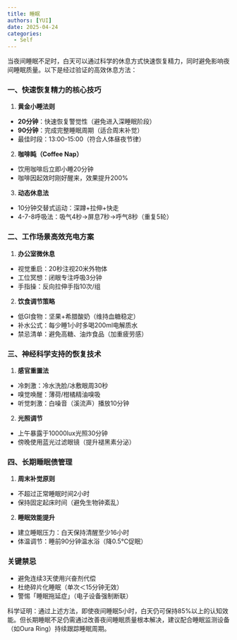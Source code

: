 ```yaml
---
title: 睡眠
authors: [YUI]
date: 2025-04-24
categories:
  - Self
---
```



当夜间睡眠不足时，白天可以通过科学的休息方式快速恢复精力，同时避免影响夜间睡眠质量。以下是经过验证的高效休息方法：



### 一、快速恢复精力的核心技巧

1. **黄金小睡法则**

- **20分钟**：快速恢复警觉性（避免进入深睡眠阶段）
- **90分钟**：完成完整睡眠周期（适合周末补觉）
- 最佳时段：13:00-15:00（符合人体昼夜节律）



2. **咖啡盹（Coffee Nap）**

- 饮用咖啡后立即小睡20分钟
- 咖啡因起效时刚好醒来，效果提升200%



3. **动态休息法**

- 10分钟交替式运动：深蹲+拉伸+快走
- 4-7-8呼吸法：吸气4秒→屏息7秒→呼气8秒（重复5轮）



### 二、工作场景高效充电方案

1. **办公室微休息**

- 视觉重启：20秒注视20米外物体
- 工位冥想：闭眼专注呼吸3分钟
- 手指操：反向拉伸手指10次/组



2. **饮食调节策略**

- 低GI食物：坚果+希腊酸奶（维持血糖稳定）
- 补水公式：每少睡1小时多喝200ml电解质水
- 禁忌清单：避免高糖、油炸食品（加重疲劳感）



### 三、神经科学支持的恢复技术

1. **感官重置法**

- 冷刺激：冷水洗脸/冰敷眼周30秒
- 嗅觉唤醒：薄荷/柑橘精油嗅吸
- 听觉刺激：白噪音（溪流声）播放10分钟



2. **光照调节**

- 上午暴露于10000lux光照30分钟
- 傍晚使用蓝光过滤眼镜（提升褪黑素分泌）



### 四、长期睡眠债管理

1. **周末补觉原则**

- 不超过正常睡眠时间2小时
- 保持固定起床时间（避免生物钟紊乱）



2. **睡眠效能提升**

- 建立睡眠压力：白天保持清醒至少16小时
- 体温调节：睡前90分钟温水浴（降0.5℃促眠）



### 关键禁忌

- 避免连续3天使用兴奋剂代偿
- 杜绝碎片化睡眠（单次＜15分钟无效）
- 警惕「睡眠拖延症」（电子设备强制断联）



科学证明：通过上述方法，即使夜间睡眠5小时，白天仍可保持85%以上的认知效能。但长期睡眠不足仍需通过改善夜间睡眠质量根本解决，建议配合睡眠监测设备（如Oura Ring）持续跟踪睡眠周期。

